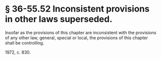 # § 36-55.52 Inconsistent provisions in other laws superseded.

<p>Insofar as the provisions of this chapter are inconsistent with the provisions of any other law, general, special or local, the provisions of this chapter shall be controlling.</p><p>1972, c. 830.</p>
